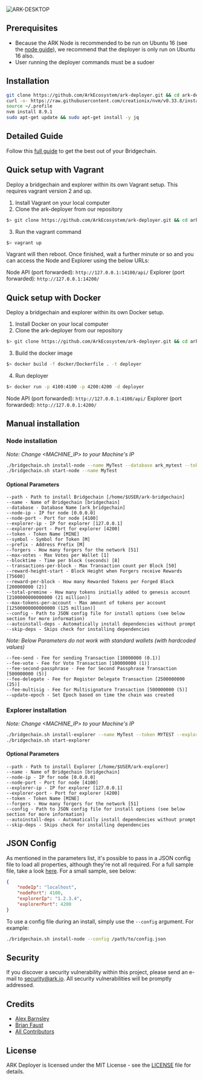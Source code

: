 ![ARK-DESKTOP](https://user-images.githubusercontent.com/8069294/35097070-78c0dc40-fc46-11e7-9bb0-ad36f7182f39.png)

## Prerequisites

- Because the ARK Node is recommended to be run on Ubuntu 16 (see the [node guide](https://blog.ark.io/how-to-setup-a-node-for-ark-and-a-basic-cheat-sheet-4f82910719da)), we recommend that the deployer is only run on Ubuntu 16 also.
- User running the deployer commands must be a sudoer

## Installation

```bash
git clone https://github.com/ArkEcosystem/ark-deployer.git && cd ark-deployer
curl -o- https://raw.githubusercontent.com/creationix/nvm/v0.33.8/install.sh | bash
source ~/.profile
nvm install 8.9.1
sudo apt-get update && sudo apt-get install -y jq
```

## Detailed Guide

Follow this [full guide](https://blog.ark.io/ark-deployer-setup-guide-c10825ebb0e4) to get the best out of your Bridgechain.

## Quick setup with Vagrant
Deploy a bridgechain and explorer within its own Vagrant setup. This requires vagrant version 2 and up.

1. Install Vagrant on your local computer
2. Clone the ark-deployer from our repository
```bash
$> git clone https://github.com/ArkEcosystem/ark-deployer.git && cd ark-deployer
```
3. Run the vagrant command
```bash
$> vagrant up
```
Vagrant will then reboot. Once finished, wait a further minute or so and you can access the Node and Explorer using the below URLs:

Node API (port forwarded): `http://127.0.0.1:14100/api/`
Explorer (port forwarded): `http://127.0.0.1:14200/`

## Quick setup with Docker
Deploy a bridgechain and explorer within its own Docker setup.

1. Install Docker on your local computer
2. Clone the ark-deployer from our repository
```bash
$> git clone https://github.com/ArkEcosystem/ark-deployer.git && cd ark-deployer
```
3. Build the docker image
```bash
$> docker build -f docker/Dockerfile . -t deployer
```
4. Run deployer
```bash
$> docker run -p 4100:4100 -p 4200:4200 -d deployer
```

Node API (port forwarded): `http://127.0.0.1:4100/api/`
Explorer (port forwarded): `http://127.0.0.1:4200/`


## Manual installation

### Node installation

*Note: Change <MACHINE_IP> to your Machine's IP*

```bash
./bridgechain.sh install-node --name MyTest --database ark_mytest --token MYTEST --symbol MT --node-ip <NODE_IP>
./bridgechain.sh start-node --name MyTest
```

#### Optional Parameters

    --path - Path to install Bridgechain [/home/$USER/ark-bridgechain]
    --name - Name of Bridgechain [bridgechain]
    --database - Database Name [ark_bridgechain]
    --node-ip - IP for node [0.0.0.0]
    --node-port - Port for node [4100]
    --explorer-ip - IP for explorer [127.0.0.1]
    --explorer-port - Port for explorer [4200]
    --token - Token Name [MINE]
    --symbol - Symbol for Token [M]
    --prefix - Address Prefix [M]
    --forgers - How many forgers for the network [51]
    --max-votes - Max Votes per Wallet [1]
    --blocktime - Time per block (seconds) [8]
    --transactions-per-block - Max Transaction count per Block [50]
    --reward-height-start - Block Height when Forgers receive Rewards [75600]
    --reward-per-block - How many Rewarded Tokens per Forged Block [200000000 (2)]
    --total-premine - How many tokens initially added to genesis account [2100000000000000 (21 million)]
    --max-tokens-per-account - Max amount of tokens per account [12500000000000000 (125 million)]
    --config - Path to JSON config file for install options (see below section for more information)
    --autoinstall-deps - Automatically install dependencies without prompt
    --skip-deps - Skips check for installing dependencies

*Note: Below Parameters do not work with standard wallets (with hardcoded values)*

    --fee-send - Fee for sending Transaction [10000000 (0.1)]
    --fee-vote - Fee for Vote Transaction [100000000 (1)]
    --fee-second-passphrase - Fee for Second Passphrase Transaction [500000000 (5)]
    --fee-delegate - Fee for Register Delegate Transaction [2500000000 (25)]
    --fee-multisig - Fee for Multisignature Transaction [500000000 (5)]
    --update-epoch - Set Epoch based on time the chain was created

### Explorer installation

*Note: Change <MACHINE_IP> to your Machine's IP*

```bash
./bridgechain.sh install-explorer --name MyTest --token MYTEST --explorer-ip <EXPLORER_IP> --node-ip <NODE_IP>
./bridgechain.sh start-explorer
```

#### Optional Parameters

    --path - Path to install Explorer [/home/$USER/ark-explorer]
    --name - Name of Bridgechain [bridgechain]
    --node-ip - IP for node [0.0.0.0]
    --node-port - Port for node [4100]
    --explorer-ip - IP for explorer [127.0.0.1]
    --explorer-port - Port for explorer [4200]
    --token - Token Name [MINE]
    --forgers - How many forgers for the network [51]
    --config - Path to JSON config file for install options (see below section for more information)
    --autoinstall-deps - Automatically install dependencies without prompt
    --skip-deps - Skips check for installing dependencies

## JSON Config

As mentioned in the parameters list, it's possible to pass in a JSON config file to load all properties, although they're not all required. For a full sample file, take a look [here](config.sample.json). For a small sample, see below:

```json
{
    "nodeIp": "localhost",
    "nodePort": 4100,
    "explorerIp": "1.2.3.4",
    "explorerPort": 4200
}
```

To use a config file during an install, simply use the `--config` argument. For example: 

```bash
./bridgechain.sh install-node --config /path/to/config.json
```

## Security

If you discover a security vulnerability within this project, please send an e-mail to security@ark.io. All security vulnerabilities will be promptly addressed.

## Credits

- [Alex Barnsley](https://github.com/alexbarnsley)
- [Brian Faust](https://github.com/faustbrian)
- [All Contributors](../../contributors)

## License

ARK Deployer is licensed under the MIT License - see the [LICENSE](./LICENSE.md) file for details.
